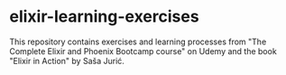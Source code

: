 # elixir-learning-exercises
This repository contains exercises and learning processes from "The Complete Elixir and Phoenix Bootcamp course" on Udemy and the book "Elixir in Action" by Saša Jurić.
